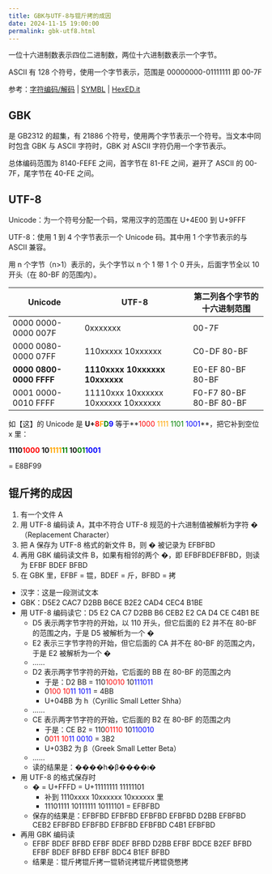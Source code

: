 ```yaml
---
title: GBK与UTF-8与锟斤拷的成因
date: 2024-11-15 19:00:00
permalink: gbk-utf8.html
---
```


一位十六进制数表示四位二进制数，两位十六进制数表示一个字节。

ASCII 有 128 个符号，使用一个字节表示，范围是 00000000-01111111 即 00-7F

<!--more-->

参考：[字符编码/解码](https://www.toolhelper.cn/EncodeDecode/EncodeDecode) | [SYMBL](https://symbl.cc/) | [HexED.it](https://hexed.it/)

## GBK

是 GB2312 的超集，有 21886 个符号，使用两个字节表示一个符号。当文本中同时包含 GBK 与 ASCII 字符时，GBK 对 ASCII 字符仍用一个字节表示。

总体编码范围为 8140-FEFE 之间，首字节在 81-FE 之间，避开了 ASCII 的 00-7F，尾字节在 40-FE 之间。

## UTF-8

Unicode：为一个符号分配一个码，常用汉字的范围在 U+4E00 到 U+9FFF

UTF-8：使用 1 到 4 个字节表示一个 Unicode 码。其中用 1 个字节表示的与 ASCII 兼容。

用 n 个字节（n>1）表示的，头个字节以 n 个 1 带 1 个 0 开头，后面字节全以 10 开头（在 80-BF 的范围内）。

| Unicode                 | UTF-8                               | 第二列各个字节的十六进制范围 |
| ----------------------- | ----------------------------------- | ---------------------------- |
| 0000 0000-0000 007F     | 0xxxxxxx                            | 00-7F                        |
| 0000 0080-0000 07FF     | 110xxxxx 10xxxxxx                   | C0-DF 80-BF                  |
| **0000 0800-0000 FFFF** | **1110xxxx 10xxxxxx 10xxxxxx**      | E0-EF 80-BF 80-BF            |
| 0001 0000-0010 FFFF     | 11110xxx 10xxxxxx 10xxxxxx 10xxxxxx | F0-F7 80-BF 80-BF 80-BF      |

<style>
    .r{
        color:red
    }
    .o{
        color:orange
    }
    .g{
        color:green
    }
    .b{
        color:blue
    }
</style>

如【这】的 Unicode 是 **U+<span class="r">8</span><span class="o">F</span><span class="g">D</span><span class="b">9</span>** 等于**<span class="r">1000</span>
<span class="o">1111</span>
<span class="g">1101</span>
<span class="b">1001</span>**，把它补到空位 x 里：

**1110<span class="r">1000</span>
10<span class="o">1111</span><span class="g">11</span>
10<span class="g">01</span><span class="b">1001</span>**

= E8BF99

## 锟斤拷的成因

1. 有一个文件 A
2. 用 UTF-8 编码读 A，其中不符合 UTF-8 规范的十六进制值被解析为字符 �（Replacement Character）
3. 把 A 保存为 UTF-8 格式的新文件 B，则 � 被记录为 EFBFBD
4. 再用 GBK 编码读文件 B，如果有相邻的两个 �，即 EFBFBDEFBFBD，则读为 EFBF BDEF BFBD
5. 在 GBK 里，EFBF = 锟，BDEF = 斤，BFBD = 拷

- 汉字：这是一段测试文本
- GBK：D5E2 CAC7 D2BB B6CE B2E2 CAD4 CEC4 B1BE
- 用 UTF-8 编码读它：D5 E2 CA C7 D2BB B6 CEB2 E2 CA D4 CE C4B1 BE
  - D5 表示两字节字符的开始，以 110 开头，但它后面的 E2 并不在 80-BF 的范围之内，于是 D5 被解析为一个 �
  - E2 表示三字节字符的开始，但它后面的 CA 并不在 80-BF 的范围之内，于是 E2 被解析为一个 �
  - ……
  - D2 表示两字节字符的开始，它后面的 BB 在 80-BF 的范围之内
    - 于是：D2 BB = 110<span class="r">10010</span> 10<span class="b">111011</span>
    - 0<span class="r">100 10</span><span class="b">11 1011</span> = 4BB
    - U+04BB 为 һ（Cyrillic Small Letter Shha）
  - ……
  - CE 表示两字节字符的开始，它后面的 B2 在 80-BF 的范围之内
    - 于是：CE B2 = 110<span class="r">01110</span> 10<span class="b">110010</span>
    - 0<span class="r">011 10</span><span class="b">11 0010</span> = 3B2
    - U+03B2 为 β（Greek Small Letter Beta）
  - ……
  - 读的结果是：����һ�β����ı�
- 用 UTF-8 的格式保存时
  - � = U+FFFD = U+11111111 11111101
    - 补到 1110xxxx 10xxxxxx 10xxxxxx 里
    - 11101111 10111111 10111101 = EFBFBD
  - 保存的结果是：EFBFBD EFBFBD EFBFBD EFBFBD D2BB EFBFBD CEB2 EFBFBD EFBFBD EFBFBD EFBFBD C4B1 EFBFBD
- 再用 GBK 编码读
  - EFBF BDEF BFBD EFBF BDEF BFBD D2BB EFBF BDCE B2EF BFBD EFBF BDEF BFBD EFBF BDC4 B1EF BFBD
  - 结果是：锟斤拷锟斤拷一锟轿诧拷锟斤拷锟侥憋拷
